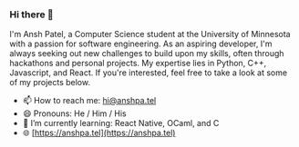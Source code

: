 ### Hi there 👋

I'm Ansh Patel, a Computer Science student at the University of Minnesota with a passion for software engineering. As an aspiring developer, I'm always seeking out new challenges to build upon my skills, often through hackathons and personal projects. My expertise lies in Python, C++, Javascript, and React. If you're interested, feel free to take a look at some of my projects below.

  - 📫 How to reach me: hi@anshpa.tel
  - 😄 Pronouns: He / Him / His
  - 🔭 I’m currently learning: React Native, OCaml, and C
  - 🌐 [https://anshpa.tel](https://anshpa.tel)

<!--
**anshpatelcs/anshpatelcs** is a ✨ _special_ ✨ repository because its `README.md` (this file) appears on your GitHub profile.

Here are some ideas to get you started:

- 🔭 I’m currently working on 
- 🌱 I’m currently learning ...
- 👯 I’m looking to collaborate on ...
- 🤔 I’m looking for help with ...
- 💬 Ask me about ...
- 📫 How to reach me: ...
- 😄 Pronouns: ...
- ⚡ Fun fact: ...
-->
